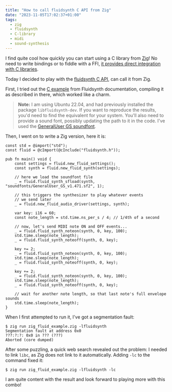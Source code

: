 ```yaml
---
title: "How to call fluidsynth C API from Zig"
date: "2023-11-05T17:02:37+01:00"
tags:
  - zig
  - fluidsynth
  - C-library
  - midi
  - sound-synthesis
---
```


I find quite cool how quickly you can start using a C library from
[Zig](https://ziglang.org/)! No need to write bindings or to fiddle with a FFI,
[it provides direct integration with C
libraries](https://ziglang.org/learn/overview/#integration-with-c-libraries-without-ffibindings).

Today I decided to play with the [fluidsynth C
API](https://www.fluidsynth.org/api/index.html), can call it from Zig.

First, I tried out the [C
example](https://www.fluidsynth.org/api/example_8c-example.html) from
Fluidsynth documentation, compiling it as described in there, which worked like
a charm.

> **Note:** I am using Ubuntu 22.04, and had previously installed the package
> `libfluidsynth-dev`. If you want to reproduce the results, you'd need to find
> the equivalent for your system. You'll also need to provide a sound font,
> possibly updating the path to it in the code. I've used the [GeneralUser GS
> soundfont](https://schristiancollins.com/generaluser.php).

Then, I went on to write a Zig version, here it is:

```zig
const std = @import("std");
const fluid = @cImport(@cInclude("fluidsynth.h"));

pub fn main() void {
    const settings = fluid.new_fluid_settings();
    const synth = fluid.new_fluid_synth(settings);

    // here we load the soundfont file
    _ = fluid.fluid_synth_sfload(synth, "soundfonts/GeneralUser_GS_v1.471.sf2", 1);

    // this triggers the synthesizer to play whatever events
    // we send later
    _ = fluid.new_fluid_audio_driver(settings, synth);

    var key: i16 = 60;
    const note_length = std.time.ns_per_s / 4; // 1/4th of a second

    // now, let's send MIDI note ON and OFF events...
    _ = fluid.fluid_synth_noteon(synth, 0, key, 100);
    std.time.sleep(note_length);
    _ = fluid.fluid_synth_noteoff(synth, 0, key);

    key += 2;
    _ = fluid.fluid_synth_noteon(synth, 0, key, 100);
    std.time.sleep(note_length);
    _ = fluid.fluid_synth_noteoff(synth, 0, key);

    key += 2;
    _ = fluid.fluid_synth_noteon(synth, 0, key, 100);
    std.time.sleep(note_length);
    _ = fluid.fluid_synth_noteoff(synth, 0, key);

    // wait for another note length, so that last note's full envelope sounds
    std.time.sleep(note_length);
}
```

When I first attempted to run it, I've got a segmentation fault:

```shell
$ zig run zig_fluid_example.zig -lfluidsynth
Segmentation fault at address 0x0
???:?:?: 0x0 in ??? (???)
Aborted (core dumped)
```

After some puzzling, a quick web search revealed out the problem: I needed to
link `libc`, as Zig does not link to it automatically. Adding `-lc` to the
command fixed it:

```shell
$ zig run zig_fluid_example.zig -lfluidsynth -lc
```

I am quite content with the result and look forward to playing more with this combo!
